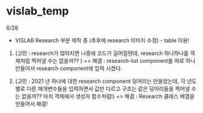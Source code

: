 # vislab_temp

6/28

  - VISLAB Research 부분 제작 중 (추후에 research 이미지 수정)  - table 이용!
  
   1. (고민 : research가 많아지면 나중에 코드가 길어질텐데,
     research 하나하나를 객체처럼 찍어낼 수는 없을까?? )
    => 해결 : research-list component를 따로 하나 만들어서 research component에 입력 시켰다.
  
   2. (고민 : 2021 년 하나에 대한 research component 덩어리는 만들었는데, 각 년도별로 다른 매개변수들을 
   입력하면서 값만 다르고 구조는 같은 덩어리들을 찍어낼 수는 없을까?? 마치 객체에서 생성자 함수처럼!)
   => 해결 : Research 클래스 배열을 만들어서 해결!
